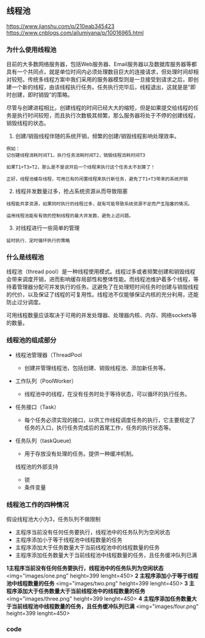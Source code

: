 ## 线程池

<https://www.jianshu.com/p/210eab345423>
<https://www.cnblogs.com/ailumiyana/p/10016965.html>

### 为什么使用线程池

目前的大多数网络服务器，包括Web服务器、Email服务器以及数据库服务器等都具有一个共同点，就是单位时间内必须处理数目巨大的连接请求，但处理时间却相对较短。传统多线程方案中我们采用的服务器模型则是一旦接受到请求之后，即创建一个新的线程，由该线程执行任务。任务执行完毕后，线程退出，这就是是“即时创建，即时销毁”的策略。

尽管与创建进程相比，创建线程的时间已经大大的缩短，但是如果提交给线程的任务是执行时间较短，而且执行次数极其频繁，那么服务器将处于不停的创建线程，销毁线程的状态。

1. 创建/销毁线程伴随的系统开销，频繁的创建/销毁线程影响处理效率。
```
例如：
记创建线程消耗时间T1，执行任务消耗时间T2，销毁线程消耗时间T3

如果T1+T3>T2，那么是不是说开启一个线程来执行这个任务太不划算了！

正好，线程池缓存线程，可用已有的闲置线程来执行新任务，避免了T1+T3带来的系统开销
```
2. 线程并发数量过多，抢占系统资源从而导致阻塞
```
线程能共享资源，如果同时执行的线程过多，就有可能导致系统资源不足而产生阻塞的情况。

运用线程池能有有效的控制线程的最大并发数，避免上述问题。
```
3. 对线程进行一些简单的管理
```
延时执行、定时循环执行的策略
```
### 什么是线程池

线程池（thread pool）是一种线程使用模式。线程过多或者频繁创建和销毁线程会带来调度开销，进而影响缓存局部性和整体性能。而线程池维护着多个线程，等待着管理器分配可并发执行的任务。这避免了在处理短时间任务时创建与销毁线程的代价，以及保证了线程的可复用性。线程池不仅能够保证内核的充分利用，还能防止过分调度。

可用线程数量应该取决于可用的并发处理器、处理器内核、内存、网络sockets等的数量。

### 线程池的组成部分

- 线程池管理器（ThreadPool
  - 创建并管理线程池，包括创建、销毁线程池、添加新任务等。
- 工作队列（PoolWorker）
  - 线程池中的线程，在没有任务时处于等待状态，可以循环的执行任务。
- 任务接口（Task）
  - 每个任务必须实现的接口，以供工作线程调度任务的执行，它主要规定了任务的入口，执行任务完成后的首尾工作，任务的执行状态等。
- 任务队列（taskQueue)
  - 用于存放没有处理的任务。提供一种缓冲机制。
  
  线程池的外部支持
  
  - 锁
  - 条件变量

### 线程池工作的四种情况

假设线程池大小为3，任务队列不做限制

- 主程序当前没有任何任务要执行，线程池中的任务队列为空闲状态
- 主程序添加小于等于线程池中线程数量的任务
- 主程序添加大于任务数量大于当前线程池中的线程数量的任务
- 主程序添加任务数量大于当前线程池中线程数量的任务，且任务缓冲队列已满

**1主程序当前没有任何任务要执行，线程池中的任务队列为空闲状态**
<img="images/one.png" height=399 lenght=450>
**2 主程序添加小于等于线程池中线程数量的任务**
<img="images/two.png" height=399 lenght=450>
**3 主程序添加大于任务数量大于当前线程池中的线程数量的任务**
<img="images/three.png" height=399 lenght=450>
**4 主程序添加任务数量大于当前线程池中线程数量的任务，且任务缓冲队列已满**
<img="images/four.png" height=399 lenght=450>

### code


